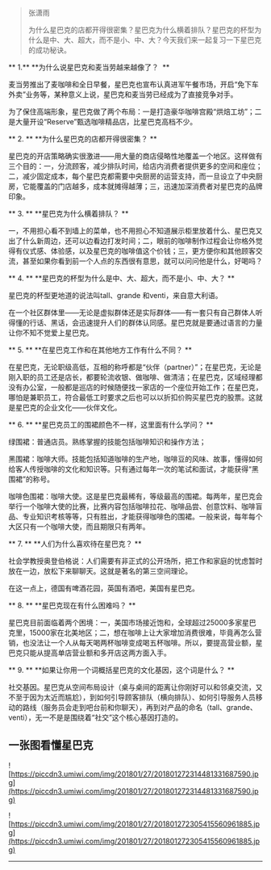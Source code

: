 > 张潇雨
> 
> 为什么星巴克的店都开得很密集？星巴克为什么横着排队？星巴克的杯型为什么是中、大、超大，而不是小、中、大？今天我们来一起复习一下星巴克的成功秘诀。

 ** 1.**  **为什么说星巴克和麦当劳越来越像了？  **

麦当劳推出了麦咖啡和全日早餐，星巴克也宣布认真进军午餐市场，开启“免下车外卖”业务等，某种意义上说，星巴克和麦当劳已经成为了直接竞争对手。

为了保住高端形象，星巴克做了两个布局：一是打造豪华咖啡宫殿“烘焙工坊”；二是大量开设“Reserve”甄选咖啡精品店，比星巴克高档不少。

 ** 2. **  **为什么星巴克的店都开得很密集？ **

星巴克的开店策略确实很激进——用大量的商店侵略性地覆盖一个地区。这样做有三个目的：一，分流顾客，减少排队时间，给店内消费者提供更多的空间和座位；二，减少固定成本，每个星巴克都需要中央厨房的运营支持，而一旦设立了中央厨房，它能覆盖的门店越多，成本就摊得越薄；三，迅速加深消费者对星巴克的品牌印象。

 ** 3. **  **星巴克为什么横着排队？ **

一，不用担心看不到墙上的菜单，也不用担心不知道展示柜里放着什么、星巴克又出了什么新周边，还可以边看边打发时间；二，眼前的咖啡制作过程会让你格外觉得有仪式感、体验感，以及星巴克的咖啡值这个价钱；三，更方便你和其他顾客交流，甚至如果你看到前一个人点的东西很有意思，就可以问问他是什么，好喝吗？

 ** 4. **  **星巴克的杯型为什么是中、大、超大，而不是小、中、大？ **

星巴克的杯型更地道的说法叫tall、grande 和venti，来自意大利语。

在一个社区群体里——无论是虚拟群体还是实际群体——有一套只有自己群体人听得懂的行话、黑话，会迅速提升人们的群体认同感。星巴克就是要通过语言的力量让你不知不觉爱上星巴克。

 ** 5. **  **在星巴克工作和在其他地方工作有什么不同？ **

在星巴克，无论职级高低，互相的称呼都是“伙伴（partner）”；在星巴克，无论是刚入职的员工还是店长，都要轮流收银、做咖啡、做清洁；在星巴克，区域经理都没有办公室，一般都是巡店的时候随便找一家店的一个座位开始工作；在星巴克，哪怕是兼职员工，符合最低工时要求之后也可以以折扣价购买星巴克的股票。这就是星巴克的企业文化——伙伴文化。

 ** 6. **  **星巴克员工的围裙颜色不一样，这里面有什么学问？ **

绿围裙：普通店员。熟练掌握的技能包括咖啡知识和操作方法；

黑围裙：咖啡大师。技能包括知道咖啡的生产地，咖啡豆的风味、故事，懂得如何给客人传授咖啡的文化和知识等。只有通过每年一次的笔试和面试，才能获得“黑围裙”的称号。

咖啡色围裙：咖啡大使。这是星巴克最稀有，等级最高的围裙。每两年，星巴克会举行一个咖啡大使的比赛，比赛内容包括咖啡拉花、咖啡品尝、创意饮料、咖啡盲品、专业知识考核等等，只有胜出，才能获得咖啡色的围裙。一般来说，每年每个大区只有一个咖啡大使，而且期限只有两年。

 ** 7. **  **人们为什么喜欢待在星巴克？ **

社会学教授奥登伯格说：人们需要有非正式的公开场所，把工作和家庭的忧虑暂时放在一边，放松下来聊聊天。这就是著名的第三空间理论。

在这一点上，德国有啤酒花园，英国有酒吧，美国有星巴克。

 ** 8. **  **星巴克现在有什么困难吗？ **

星巴克目前面临着两个困境：一，美国市场接近饱和，全球超过25000多家星巴克里，15000家在北美地区；二，想在咖啡上让大家增加消费很难，毕竟再怎么营销，也没法让一个人从每天喝两杯咖啡变成喝五杯咖啡。所以，要提高营业额，星巴克只能从提高单店营业额和多开店这两方面入手。

 ** 9. **  **如果让你用一个词概括星巴克的文化基因，这个词是什么？ **

社交基因。星巴克从空间布局设计（桌与桌间的距离让你刚好可以和邻桌交流，又不至于因为太近而尴尬），到如何引导顾客排队（横向排队）、如何引导服务人员移动的路线（服务员会走到吧台前和你聊天），再到对产品的命名（tall、grande、venti），无一不是是围绕着“社交”这个核心基因打造的。

## 一张图看懂星巴克

![https://piccdn3.umiwi.com/img/201801/27/201801272314481331687590.jpg](https://piccdn3.umiwi.com/img/201801/27/201801272314481331687590.jpg)

![https://piccdn3.umiwi.com/img/201801/27/201801272305415560961885.jpg](https://piccdn3.umiwi.com/img/201801/27/201801272305415560961885.jpg)

---
